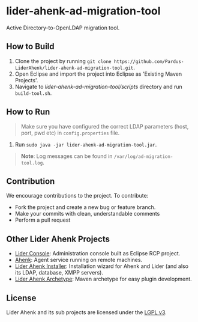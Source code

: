 # lider-ahenk-ad-migration-tool

Active Directory-to-OpenLDAP migration tool.

## How to Build

1. Clone the project by running `git clone https://github.com/Pardus-LiderAhenk/lider-ahenk-ad-migration-tool.git`.
2. Open Eclipse and import the project into Eclipse as 'Existing Maven Projects'.
3. Navigate to _lider-ahenk-ad-migration-tool/scripts_ directory and run `build-tool.sh`.

## How to Run

> Make sure you have configured the correct LDAP parameters (host, port, pwd etc) in `config.properties` file.

1. Run `sudo java -jar lider-ahenk-ad-migration-tool.jar`.

> __Note__: Log messages can be found in `/var/log/ad-migration-tool.log`.

## Contribution

We encourage contributions to the project. To contribute:

* Fork the project and create a new bug or feature branch.
* Make your commits with clean, understandable comments
* Perform a pull request

## Other Lider Ahenk Projects

* [Lider Console](https://github.com/Pardus-LiderAhenk/lider-console): Administration console built as Eclipse RCP project.
* [Ahenk](https://github.com/Pardus-LiderAhenk/ahenk): Agent service running on remote machines.
* [Lider Ahenk Installer](https://github.com/Pardus-LiderAhenk/lider-ahenk-installer): Installation wizard for Ahenk and Lider (and also its LDAP, database, XMPP servers).
* [Lider Ahenk Archetype](https://github.com/Pardus-LiderAhenk/lider-ahenk-archetype): Maven archetype for easy plugin development.

## License

Lider Ahenk and its sub projects are licensed under the [LGPL v3](https://github.com/Pardus-LiderAhenk/lider-ahenk-ad-migration-tool/blob/master/LICENSE).
